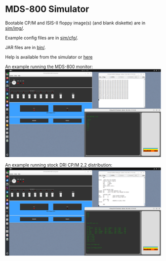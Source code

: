 # MDS-800 Simulator

Bootable CP/M and ISIS-II floppy image(s) (and blank diskette)
are in [sim/img/](sim/img).

Example config files are in [sim/cfg/](sim/cfg).

JAR files are in [bin/](bin).

Help is available from the simulator or
[here](https://htmlpreview.github.io/?https://github.com/durgadas311/mds800/blob/master/sim/docs/help.html)

An example running the MDS-800 monitor:
![Running monitor](sim/www/mds800-monitor.png)

An example running stock DRI CP/M 2.2 distribution:
![Running CP/M](sim/www/mds800-cpm.png)

